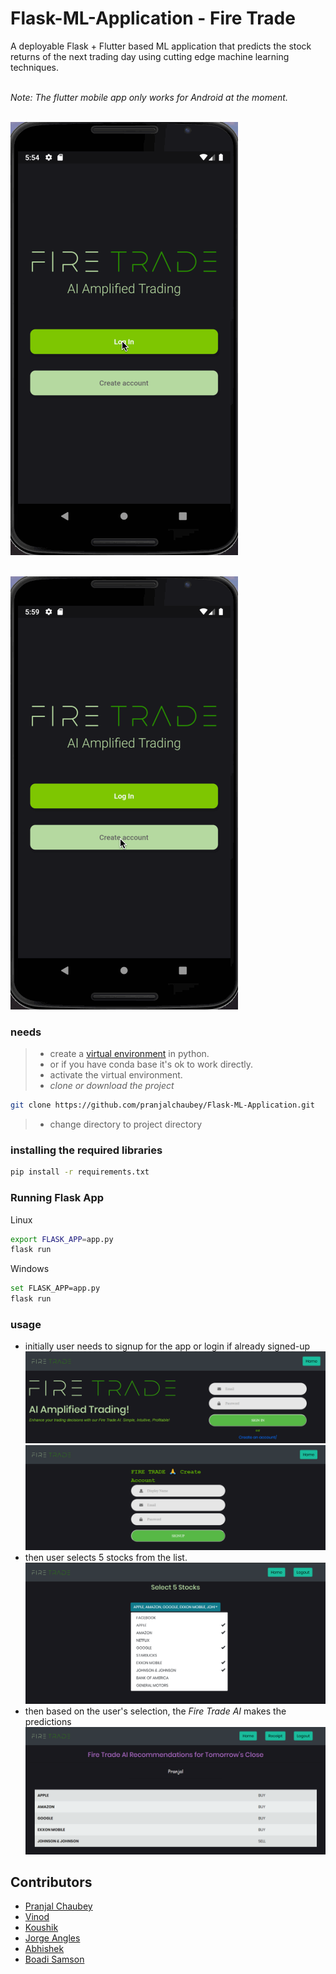 # Flask-ML-Application - Fire Trade
A deployable Flask + Flutter based ML application that predicts the stock returns of the next trading day using cutting edge machine learning techniques. 

<br/>_Note: The flutter mobile app only works for Android at the moment._

<br/>![Mobile App](/gifs/FireTrade.gif)  

<br/>![Creating a new user account](/gifs/FireTrade2.gif)

### needs
> * create a [virtual environment](https://packaging.python.org/guides/installing-using-pip-and-virtual-environments/) in python.
> * or if you have conda base it's ok to work directly.
> * activate the virtual environment.
> * _clone or download the project_
```bash
git clone https://github.com/pranjalchaubey/Flask-ML-Application.git 
```
> * change directory to project directory

### installing the required libraries
```bash
pip install -r requirements.txt
```

### Running Flask App
Linux
```bash
export FLASK_APP=app.py
flask run
```
Windows 
```bash
set FLASK_APP=app.py
flask run
```

### usage
* initially user needs to signup for the app or login if already signed-up
![login image](/images/s1.png)
![signup image](/images/scrn2.png)
* then user selects 5 stocks from the list.
![select image](/images/s3.png)
* then based on the user's selection, the _Fire Trade AI_ makes the predictions
![predict image](/images/s5.png)

## Contributors

* [Pranjal Chaubey](https://github.com/pranjalchaubey)
* [Vinod](https://github.com/raita0100)
* [Koushik](https://github.com/koushikkolli)
* [Jorge Angles](https://github.com/anglesjo)
* [Abhishek](https://github.com/yossi94)  
* [Boadi Samson](https://github.com/Samsonboadi)
